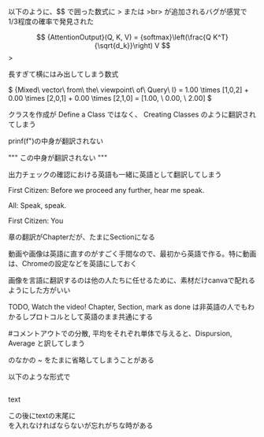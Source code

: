 以下のように、$$ で囲った数式に > または >br> が追加されるバグが感覚で1/3程度の確率で発見された

$$
{AttentionOutput}(Q, K, V) = {softmax}\left(\frac{Q K^T}{\sqrt{d_k}}\right) V
$$>

長すぎて横にはみ出してしまう数式

$
{Mixed\ vector\ from\ the\ viewpoint\ of\ Query\ I} = 1.00 \times [1,0,2] + 0.00 \times [2,0,1] + 0.00 \times [2,1,0] = [1.00, \ 0.00, \ 2.00]
$


クラスを作成が Define a Class ではなく、 Creating Classes のように翻訳されてしまう

prinf(f")の中身が翻訳されない

"""
この中身が翻訳されない
"""

出力チェックの確認における英語も一緒に英語として翻訳してしまう

First Citizen:
Before we proceed any further, hear me speak.

All:
Speak, speak.

First Citizen:
You


章の翻訳がChapterだが、たまにSectionになる

動画や画像は英語に直すのがすごく手間なので、最初から英語で作る。特に動画は、Chromeの設定などを英語にしておく

画像を言語に翻訳するのは他の人たちに任せるために、素材だけcanvaで配れるようにした方がいい

TODO, Watch the video! Chapter, Section, mark as done は非英語の人でもわかるしプロトコルとして英語のまま共通にする

#コメントアウトでの分散, 平均をそれぞれ単体で与えると、Dispursion, Average と訳してしまう

$$ $$ のなかの ~ をたまに省略してしまうことがある


以下のような形式で

```python
```
text

この後にtextの末尾に<br>を入れなければならないが忘れがちな時がある